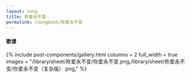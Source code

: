```yaml
---
layout: song
title: 祢爱永不变
permalink: /songbook/祢爱永不变
---
```


#### 歌谱

{% include post-components/gallery.html
    columns = 2
    full_width = true
    images = "/library/sheet/祢爱永不变/你爱永不变.png,/library/sheet/祢爱永不变/你爱永不变（复杂版）.png,"
%}
